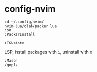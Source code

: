 # config-nvim

```
cd ~/.config/nvim/
nvim lua/olab/packer.lua
:so
:PackerInstall
```

```
:TSUpdate
```

LSP, install packages with `i`, uninstall with `X`
```
:Mason
/gopls
```
